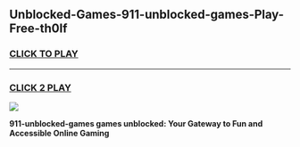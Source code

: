 
## Unblocked-Games-911-unblocked-games-Play-Free-th0lf
<h3>
<a href="https://premium76.site?title=911-unblocked-games&ref=24M">CLICK TO PLAY</a></h3>
<hr>

<h3>
<a href="https://premium76.site?title=911-unblocked-games&ref=24M">CLICK 2 PLAY</a>
  
</h3>

<a href="https://premium76.site?title=911-unblocked-games&ref=24M"><img src="https://clearcache.store/games.png"></a>


**911-unblocked-games games unblocked: Your Gateway to Fun and Accessible Online Gaming**
